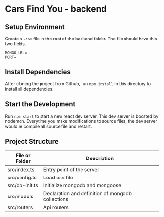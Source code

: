 # Cars Find You - backend

## Setup Environment

Create a `.env` file in the root of the backend folder. The file should have this two fields.

```
MONGO_URL=
PORT=
```

## Install Dependencies

After cloning the project from Github, run `npm install` in this directory to install all dependencies.

## Start the Development

Run `npm start` to start a new react dev server. This dev server is boosted by nodemon. Everytime you make modifications to source files, the dev server would re compile all source file and restart. 

## Project Structure

| File or Folder | Description                                       |
| -------------- | ------------------------------------------------- |
| src/index.ts   | Entry point of the server                         |
| src/config.ts  | Load env file                                     |
| src/db-init.ts | Initialize mongodb and mongoose                   |
| src/models     | Declaration and definition of mongodb collections |
| src/routers    | Api routers                                       |
